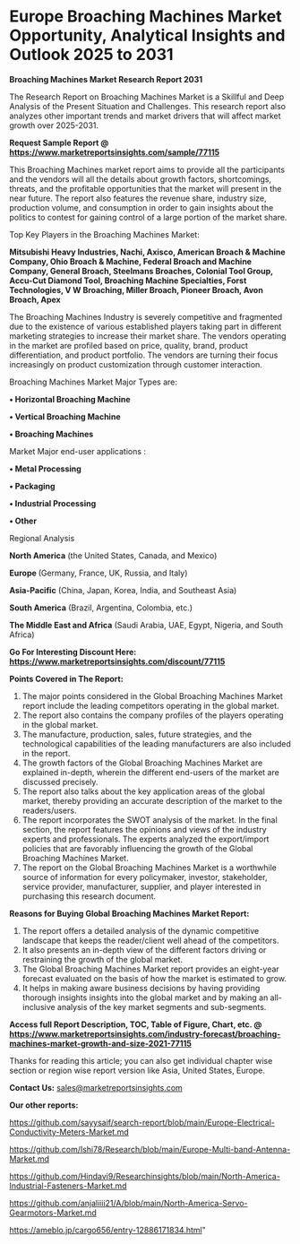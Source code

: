  # Europe Broaching Machines Market Opportunity, Analytical Insights and Outlook 2025 to 2031

<strong>Broaching Machines Market Research Report 2031</strong>

The Research Report on Broaching Machines Market is a Skillful and Deep Analysis of the Present Situation and Challenges. This research report also analyzes other important trends and market drivers that will affect market growth over 2025-2031.

<strong>Request Sample Report @ <a href=https://www.marketreportsinsights.com/sample/77115>https://www.marketreportsinsights.com/sample/77115</a></strong>

This Broaching Machines market report aims to provide all the participants and the vendors will all the details about growth factors, shortcomings, threats, and the profitable opportunities that the market will present in the near future. The report also features the revenue share, industry size, production volume, and consumption in order to gain insights about the politics to contest for gaining control of a large portion of the market share.

Top Key Players in the Broaching Machines Market:

<strong>Mitsubishi Heavy Industries, Nachi, Axisco, American Broach & Machine Company, Ohio Broach & Machine, Federal Broach and Machine Company, General Broach, Steelmans Broaches, Colonial Tool Group, Accu-Cut Diamond Tool, Broaching Machine Specialties, Forst Technologies, V W Broaching, Miller Broach, Pioneer Broach, Avon Broach, Apex</strong>

The Broaching Machines Industry is severely competitive and fragmented due to the existence of various established players taking part in different marketing strategies to increase their market share. The vendors operating in the market are profiled based on price, quality, brand, product differentiation, and product portfolio. The vendors are turning their focus increasingly on product customization through customer interaction.

Broaching Machines Market Major Types are:

<strong>• Horizontal Broaching Machine

• Vertical Broaching Machine

• Broaching Machines</strong>

Market Major end-user applications :

<strong>• Metal Processing

• Packaging

• Industrial Processing

• Other</strong>

Regional Analysis

</u><strong><b>North America</b></strong> (the United States, Canada, and Mexico)

<strong><b>Europe </b></strong>(Germany, France, UK, Russia, and Italy)

<strong><b>Asia-Pacific</b></strong> (China, Japan, Korea, India, and Southeast Asia)

<strong><b>South America</b></strong> (Brazil, Argentina, Colombia, etc.)

<strong><b>The Middle East and Africa</b></strong> (Saudi Arabia, UAE, Egypt, Nigeria, and South Africa)

<strong>Go For Interesting Discount Here: <a href=https://www.marketreportsinsights.com/discount/77115>https://www.marketreportsinsights.com/discount/77115</a></strong>

<strong>Points Covered in The Report:</strong>
<ol>
  <li>The major points considered in the Global Broaching Machines Market report include the leading competitors operating in the global market.</li>
  <li>The report also contains the company profiles of the players operating in the global market.</li>
  <li>The manufacture, production, sales, future strategies, and the technological capabilities of the leading manufacturers are also included in the report.</li>
  <li>The growth factors of the Global Broaching Machines Market are explained in-depth, wherein the different end-users of the market are discussed precisely.</li>
  <li>The report also talks about the key application areas of the global market, thereby providing an accurate description of the market to the readers/users.</li>
  <li>The report incorporates the SWOT analysis of the market. In the final section, the report features the opinions and views of the industry experts and professionals. The experts analyzed the export/import policies that are favorably influencing the growth of the Global Broaching Machines Market.</li>
  <li>The report on the Global Broaching Machines Market is a worthwhile source of information for every policymaker, investor, stakeholder, service provider, manufacturer, supplier, and player interested in purchasing this research document.</li>
</ol>
<strong>Reasons for Buying Global Broaching Machines Market Report:</strong>

<ol>
  <li>The report offers a detailed analysis of the dynamic competitive landscape that keeps the reader/client well ahead of the competitors.</li>
  <li>It also presents an in-depth view of the different factors driving or restraining the growth of the global market.</li>
  <li>The Global Broaching Machines Market report provides an eight-year forecast evaluated on the basis of how the market is estimated to grow.</li>
  <li>It helps in making aware business decisions by having providing thorough insights insights into the global market and by making an all-inclusive analysis of the key market segments and sub-segments.</li>
</ol>
<strong>Access full Report Description, TOC, Table of Figure, Chart, etc. @ <a href=https://www.marketreportsinsights.com/industry-forecast/broaching-machines-market-growth-and-size-2021-77115>https://www.marketreportsinsights.com/industry-forecast/broaching-machines-market-growth-and-size-2021-77115</a></strong>


Thanks for reading this article; you can also get individual chapter wise section or region wise report version like Asia, United States, Europe.

<strong>Contact Us:</strong>
sales@marketreportsinsights.com

<strong>Our other reports:</strong>

<a href=https://github.com/sayysaif/search-report/blob/main/Europe-Electrical-Conductivity-Meters-Market.md>https://github.com/sayysaif/search-report/blob/main/Europe-Electrical-Conductivity-Meters-Market.md</a>

<a href=https://github.com/Ishi78/Research/blob/main/Europe-Multi-band-Antenna-Market.md>https://github.com/Ishi78/Research/blob/main/Europe-Multi-band-Antenna-Market.md</a>

<a href=https://github.com/Hindavi9/Researchinsights/blob/main/North-America-Industrial-Fasteners-Market.md>https://github.com/Hindavi9/Researchinsights/blob/main/North-America-Industrial-Fasteners-Market.md</a>

<a href=https://github.com/anjaliiii21/A/blob/main/North-America-Servo-Gearmotors-Market.md>https://github.com/anjaliiii21/A/blob/main/North-America-Servo-Gearmotors-Market.md</a>

<a href=https://ameblo.jp/cargo656/entry-12886171834.html>https://ameblo.jp/cargo656/entry-12886171834.html</a>"
